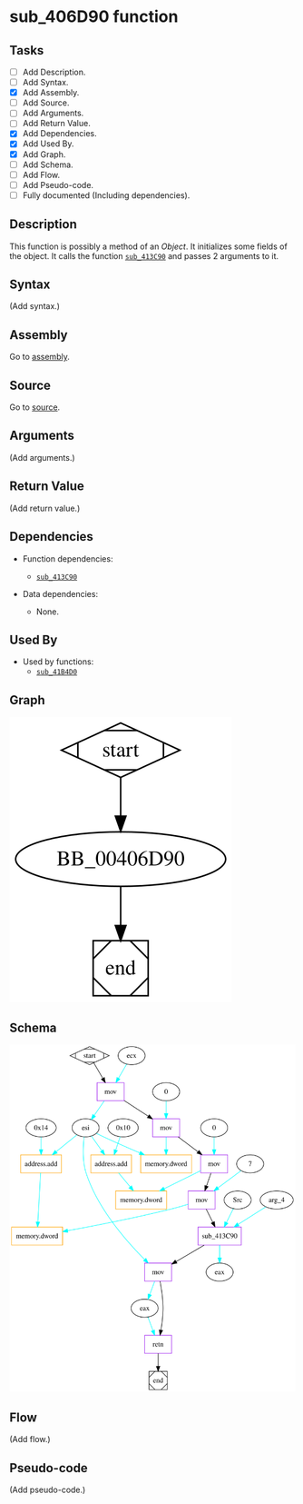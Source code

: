 # sub_406D90 function

## Tasks

- [ ] Add Description.
- [ ] Add Syntax.
- [X] Add Assembly.
- [ ] Add Source.
- [ ] Add Arguments.
- [ ] Add Return Value.
- [X] Add Dependencies.
- [X] Add Used By.
- [X] Add Graph.
- [ ] Add Schema.
- [ ] Add Flow.
- [ ] Add Pseudo-code.
- [ ] Fully documented (Including dependencies).

## Description

This function is possibly a method of an *Object*. It initializes some fields of the object. It calls the function [`sub_413C90`](sub_413C90.md) and passes 2 arguments to it.

## Syntax

(Add syntax.)

## Assembly

Go to [assembly](../asm/sub_406D90.asm).

## Source

Go to [source](../cc/sub_406D90.cc).

## Arguments

(Add arguments.)

## Return Value

(Add return value.)

## Dependencies

* Function dependencies:
  * [`sub_413C90`](sub_413C90.md)


* Data dependencies:
  * None.

## Used By

* Used by functions:
  * [`sub_41B4D0`](sub_41B4D0.md)

## Graph

![sub_406D90 Graph](../svg/sub_406D90.svg "sub_406D90 Graph")

## Schema

![sub_406D90 Schema](../schema/svg/sub_406D90.svg "sub_406D90 Schema")


## Flow

(Add flow.)

## Pseudo-code

(Add pseudo-code.)
